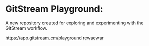 # GitStream Playground:

A new repository created for exploring and experimenting with the GitStream workflow.

https://app.gitstream.cm/playground
rewaewar
